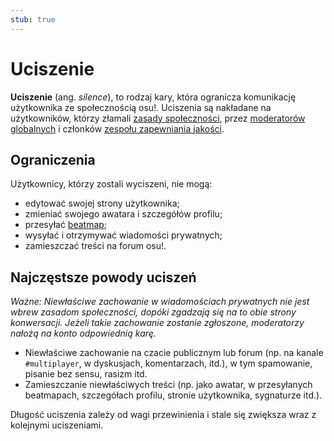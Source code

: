 ```yaml
---
stub: true
---
```


# Uciszenie

**Uciszenie** (ang. *silence*), to rodzaj kary, która ogranicza komunikację użytkownika ze społecznością osu!. Uciszenia są nakładane na użytkowników, którzy złamali [zasady społeczności](/wiki/Rules), przez [moderatorów globalnych](/wiki/People/The_Team/Global_Moderation_Team) i członków [zespołu zapewniania jakości](/wiki/People/The_Team/Nomination_Assessment_Team).

## Ograniczenia

Użytkownicy, którzy zostali wyciszeni, nie mogą:

- edytować swojej strony użytkownika;
- zmieniać swojego awatara i szczegółów profilu;
- przesyłać [beatmap](/wiki/Beatmap);
- wysyłać i otrzymywać wiadomości prywatnych;
- zamieszczać treści na forum osu!.

## Najczęstsze powody uciszeń

*Ważne: Niewłaściwe zachowanie w wiadomościach prywatnych nie jest wbrew zasadom społeczności, dopóki zgadzają się na to obie strony konwersacji. Jeżeli takie zachowanie zostanie zgłoszone, moderatorzy nałożą na konto odpowiednią karę.*

- Niewłaściwe zachowanie na czacie publicznym lub forum (np. na kanale `#multiplayer`, w dyskusjach, komentarzach, itd.), w tym spamowanie, pisanie bez sensu, rasizm itd.
- Zamieszczanie niewłaściwych treści (np. jako awatar, w przesyłanych beatmapach, szczegółach profilu, stronie użytkownika, sygnaturze itd.).

Długość uciszenia zależy od wagi przewinienia i stale się zwiększa wraz z kolejnymi uciszeniami.
